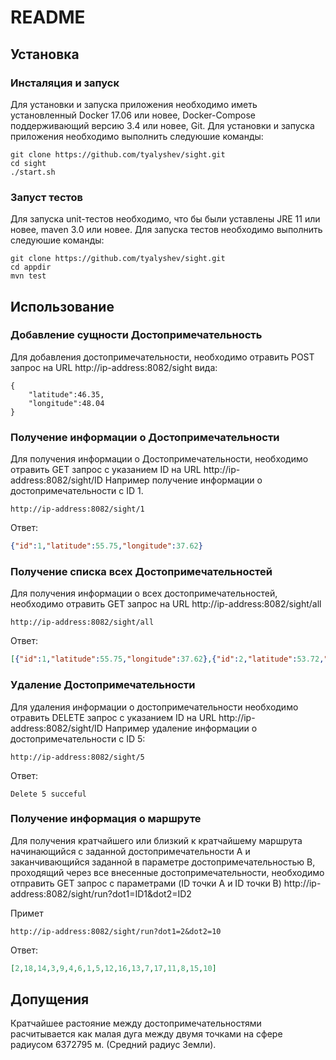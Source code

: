 # README

## Установка
### Инсталяция и запуск
Для установки и запуска приложения необходимо иметь установленный Docker 17.06 или новее, Docker-Compose поддерживающий версию 3.4 или новее, Git.
Для установки и запуска приложения необходимо выполнить следуюшие команды:
```shell script
git clone https://github.com/tyalyshev/sight.git
cd sight
./start.sh
```

 
### Запуст тестов
Для запуска unit-тестов необходимо, что бы были уставлены JRE 11 или новее, maven 3.0 или новее. 
Для запуска тестов необходимо выполнить следуюшие команды:
    
```shell script
git clone https://github.com/tyalyshev/sight.git
cd appdir
mvn test
```

## Использование
### Добавление сущности Достопримечательность
Для добавления достопримечательности, необходимо отравить POST запрос на URL http://ip-address:8082/sight вида:
```json5
{
    "latitude":46.35,
    "longitude":48.04
}
```

### Получение информации о Достопримечательности
Для получения информации о Достопримечательности, необходимо отравить GET запрос c указанием ID на URL http://ip-address:8082/sight/ID
Например получение информации о достопримечательности с ID 1.
```
http://ip-address:8082/sight/1
```
Ответ:
```json
{"id":1,"latitude":55.75,"longitude":37.62}
```
###  Получение списка всех Достопримечательностей
Для получения информации о всех достопримечательностей, необходимо отравить GET запрос на URL http://ip-address:8082/sight/all
```
http://ip-address:8082/sight/all
```
Ответ:
```json
[{"id":1,"latitude":55.75,"longitude":37.62},{"id":2,"latitude":53.72,"longitude":91.43},{"id":3,"latitude":43.43,"longitude":39.92}]
```

### Удаление Достопримечательности

Для удаления информации о  достопримечательности необходимо отравить DELETE запрос c указанием ID на URL http://ip-address:8082/sight/ID
 Например удаление информации о достопримечательности с ID 5:
```
http://ip-address:8082/sight/5
```
Ответ:
```
Delete 5 succeful
```
### Получение информация о маршруте

Для получения кратчайшего или близкий к кратчайшему маршрута начинающийся с заданной достопримечательности A
и заканчивающийся заданной в параметре достопримечательностью B, проходящий через все внесенные достопримечательности, 
необходимо отправить GET запрос с параметрами (ID точки А и ID точки B) http://ip-address:8082/sight/run?dot1=ID1&dot2=ID2

Примет

```
http://ip-address:8082/sight/run?dot1=2&dot2=10
```
Ответ:
```json
[2,18,14,3,9,4,6,1,5,12,16,13,7,17,11,8,15,10]
```
## Допущения
Кратчайшее растояние между достопримечательностями расчитывается как малая дуга между двумя точками на сфере радиусом 6372795 м. 
(Средний радиус Земли). 


